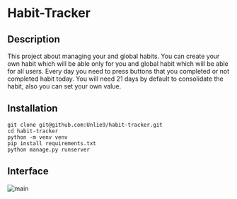 # Habit-Tracker

## Description
This project about managing your and global habits.
You can create your own habit which will be able only for you and global habit which will be able for all users.
Every day you need to press buttons that you completed or not completed habit today.
You will need 21 days by default to consolidate the habit, also you can set your own value.

## Installation
```
git clone git@github.com:Unlie9/habit-tracker.git
cd habit-tracker
python -m venv venv
pip install requirements.txt
python manage.py runserver
```

## Interface
![main](https://github.com/user-attachments/assets/e694ade5-2dc3-4612-8940-f2b1fa80705e)
